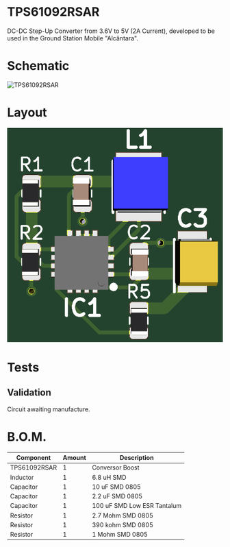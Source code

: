 # TPS61092RSAR

DC-DC Step-Up Converter from 3.6V to 5V (2A Current), developed to be used in the Ground Station Mobile "Alcântara".


# Schematic

![TPS61092RSAR](https://github.com/MarcusMoraisEpifane/Design-Blocks/blob/master/KiCad/TPS61092RSAR/Esquem%C3%A1tico_TPS61092RSAR.png)

# Layout

![TPS61092RSAR](https://github.com/MarcusMoraisEpifane/Design-Blocks/blob/master/KiCad/TPS61092RSAR/Layout_TPS61092RSAR.png)

# Tests

## Validation

Circuit awaiting manufacture.


# B.O.M.
|Component|Amount|Description|
|--|--|--|
|TPS61092RSAR|1|Conversor Boost|
|Inductor|1|6.8 uH SMD|
|Capacitor|1|10 uF SMD 0805|
|Capacitor|1|2.2 uF SMD 0805|
|Capacitor|1|100 uF SMD Low ESR Tantalum|
|Resistor|1|2.7 Mohm SMD 0805|
|Resistor|1|390 kohm SMD 0805|
|Resistor|1|1 Mohm SMD 0805|
